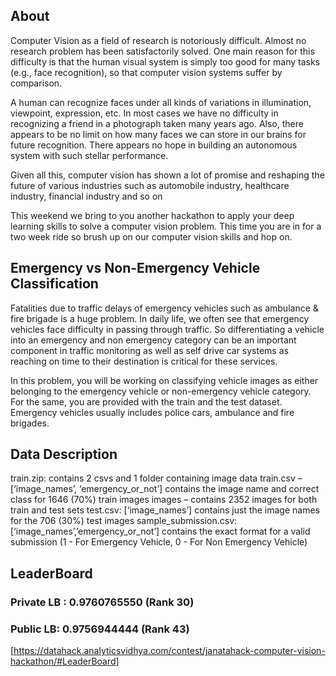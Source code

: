 ## About
Computer Vision as a field of research is notoriously difficult. Almost no research problem has been satisfactorily solved. One main reason for this difficulty is that the human visual system is simply too good for many tasks (e.g., face recognition), so that computer vision systems suffer by comparison. 

A human can recognize faces under all kinds of variations in illumination, viewpoint, expression, etc. In most cases we have no difficulty in recognizing a friend in a photograph taken many years ago. Also, there appears to be no limit on how many faces we can store in our brains for future recognition. There appears no hope in building an autonomous system with such stellar performance.

Given all this, computer vision has shown a lot of promise and reshaping the future of various industries such as automobile industry, healthcare industry, financial industry and so on

This weekend we bring to you another hackathon to apply your deep learning skills to solve a computer vision problem. This time you are in for a two week ride so brush up on our computer vision skills and hop on.

## Emergency vs Non-Emergency Vehicle Classification
Fatalities due to traffic delays of emergency vehicles such as ambulance & fire brigade is a huge problem. In daily life, we often see that emergency vehicles face difficulty in passing through traffic. So differentiating a vehicle into an emergency and non emergency category can be an important component in traffic monitoring as well as self drive car systems as reaching on time to their destination is critical for these services.

In this problem, you will be working on classifying vehicle images as either belonging to the emergency vehicle or non-emergency vehicle category. For the same, you are provided with the train and the test dataset. Emergency vehicles usually includes police cars, ambulance and fire brigades.

## Data Description
train.zip: contains 2 csvs and 1 folder containing image data
train.csv – [‘image_names’, ‘emergency_or_not’] contains the image name and correct class for 1646 (70%) train images
images – contains 2352 images for both train and test sets
test.csv: [‘image_names’] contains just the image names for the 706 (30%) test images
sample_submission.csv: [‘image_names’,’emergency_or_not­’] contains the exact format for a valid submission (1 - For Emergency Vehicle, 0 - For Non Emergency Vehicle)

## LeaderBoard
### Private LB : 0.9760765550 (Rank 30)
### Public LB: 0.9756944444 (Rank 43)
[https://datahack.analyticsvidhya.com/contest/janatahack-computer-vision-hackathon/#LeaderBoard]

